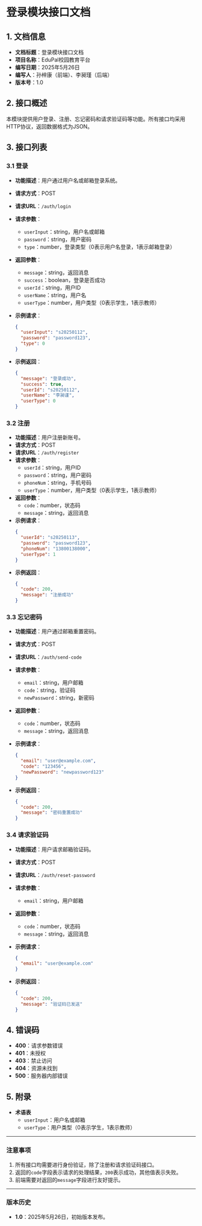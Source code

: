 # 登录模块接口文档

## 1. 文档信息
- **文档标题**：登录模块接口文档
- **项目名称**：EduPal校园教育平台
- **编写日期**：2025年5月26日
- **编写人**：孙梓康（前端）、李昶瑾（后端）
- **版本号**：1.0

## 2. 接口概述
本模块提供用户登录、注册、忘记密码和请求验证码等功能。所有接口均采用HTTP协议，返回数据格式为JSON。

## 3. 接口列表

### 3.1 登录
- **功能描述**：用户通过用户名或邮箱登录系统。
- **请求方式**：POST
- **请求URL**：`/auth/login`
- **请求参数**：
  - `userInput`：string，用户名或邮箱
  - `password`：string，用户密码
  - `type`：number，登录类型（0表示用户名登录，1表示邮箱登录）
- **返回参数**：
  - `message`：string，返回消息
  - `success`：boolean，登录是否成功
  - `userId`：string，用户ID
  - `userName`：string，用户名
  - `userType`：number，用户类型（0表示学生，1表示教师）
- **示例请求**：
  ```json
  {
    "userInput": "s20250112",
    "password": "password123",
    "type": 0
  }
  ```

- **示例返回**：
  ```json
  {
    "message": "登录成功",
    "success": true,
    "userId": "s20250112",
    "userName": "李昶谨",
    "userType": 0
  }
  ```

### 3.2 注册
- **功能描述**：用户注册新账号。
- **请求方式**：POST
- **请求URL**：`/auth/register`
- **请求参数**：
  - `userId`：string，用户ID
  - `password`：string，用户密码
  - `phoneNum`：string，手机号码
  - `userType`：number，用户类型（0表示学生，1表示教师）
- **返回参数**：
  - `code`：number，状态码
  - `message`：string，返回消息
- **示例请求**：
  ```json
  {
    "userId": "s20250113",
    "password": "password123",
    "phoneNum": "13800138000",
    "userType": 1
  }
  ```
- **示例返回**：
  ```json
  {
    "code": 200,
    "message": "注册成功"
  }
  ```

### 3.3 忘记密码
- **功能描述**：用户通过邮箱重置密码。
- **请求方式**：POST
- **请求URL**：`/auth/send-code`
- **请求参数**：
  - `email`：string，用户邮箱
  - `code`：string，验证码
  - `newPassword`：string，新密码
- **返回参数**：
  - `code`：number，状态码
  - `message`：string，返回消息
- **示例请求**：
  
  ```json
  {
    "email": "user@example.com",
    "code": "123456",
    "newPassword": "newpassword123"
  }
  ```
- **示例返回**：
  ```json
  {
    "code": 200,
    "message": "密码重置成功"
  }
  ```

### 3.4 请求验证码
- **功能描述**：用户请求邮箱验证码。
- **请求方式**：POST
- **请求URL**：`/auth/reset-password`
- **请求参数**：
  
  - `email`：string，用户邮箱
- **返回参数**：
  - `code`：number，状态码
  - `message`：string，返回消息
- **示例请求**：
  ```json
  {
    "email": "user@example.com"
  }
  ```
- **示例返回**：
  ```json
  {
    "code": 200,
    "message": "验证码已发送"
  }
  ```

## 4. 错误码
- **400**：请求参数错误
- **401**：未授权
- **403**：禁止访问
- **404**：资源未找到
- **500**：服务器内部错误

## 5. 附录
- **术语表**
  - `userInput`：用户名或邮箱
  - `userType`：用户类型（0表示学生，1表示教师）

---

### 注意事项
1. 所有接口均需要进行身份验证，除了注册和请求验证码接口。
2. 返回的`code`字段表示请求的处理结果，`200`表示成功，其他值表示失败。
3. 前端需要对返回的`message`字段进行友好提示。

---

### 版本历史
- **1.0**：2025年5月26日，初始版本发布。
